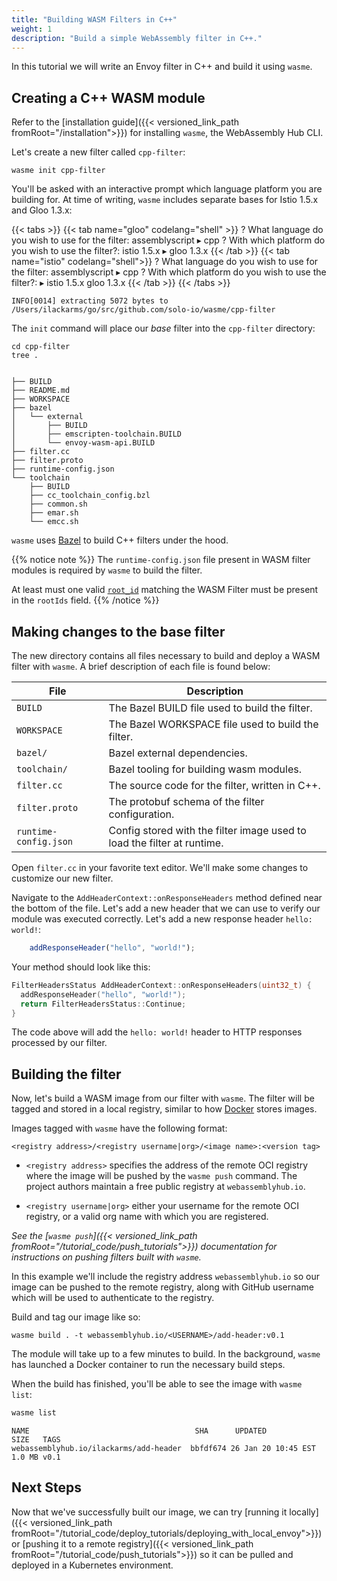 ```yaml
---
title: "Building WASM Filters in C++"
weight: 1
description: "Build a simple WebAssembly filter in C++."
---
```


In this tutorial we will write an Envoy filter in C++ and build it using `wasme`.

## Creating a C++ WASM module

Refer to the [installation guide]({{< versioned_link_path fromRoot="/installation">}}) for installing `wasme`, the WebAssembly Hub CLI.

Let's create a new filter called `cpp-filter`:

```shell
wasme init cpp-filter
```

You'll be asked with an interactive prompt which language platform you are building for. At time of writing, `wasme` includes separate bases 
 for Istio 1.5.x and Gloo 1.3.x:

{{< tabs >}}
{{< tab name="gloo" codelang="shell" >}}
? What language do you wish to use for the filter:
    assemblyscript
  ▸ cpp
? With which platform do you wish to use the filter?:
    istio 1.5.x
  ▸ gloo 1.3.x
{{< /tab >}}
{{< tab name="istio" codelang="shell">}}
? What language do you wish to use for the filter:
    assemblyscript
  ▸ cpp
? With which platform do you wish to use the filter?:
  ▸ istio 1.5.x
    gloo 1.3.x
{{< /tab >}}
{{< /tabs >}}

```
INFO[0014] extracting 5072 bytes to /Users/ilackarms/go/src/github.com/solo-io/wasme/cpp-filter
```

The `init` command will place our *base* filter into the `cpp-filter` directory:

```shell
cd cpp-filter
tree .
```

```

├── BUILD
├── README.md
├── WORKSPACE
├── bazel
│   └── external
│       ├── BUILD
│       ├── emscripten-toolchain.BUILD
│       └── envoy-wasm-api.BUILD
├── filter.cc
├── filter.proto
├── runtime-config.json
└── toolchain
    ├── BUILD
    ├── cc_toolchain_config.bzl
    ├── common.sh
    ├── emar.sh
    └── emcc.sh
```

`wasme` uses [Bazel](https://bazel.build/) to build C++ filters under the hood.

{{% notice note %}}
The `runtime-config.json` file present in WASM filter modules is required by `wasme` to build the filter.

At least must one valid [`root_id`](https://github.com/envoyproxy/envoy-wasm/blob/master/api/envoy/config/wasm/v2/wasm.proto#L47)
matching the WASM Filter must be present in the `rootIds` field.
{{% /notice %}}

## Making changes to the base filter

The new directory contains all files necessary to build and deploy a WASM filter with `wasme`. A brief description of each file is found below:

| File | Description |
| ----- | ---- |
| `BUILD`                | The Bazel BUILD file used to build the filter. |         
| `WORKSPACE`            | The Bazel WORKSPACE file used to build the filter. |         
| `bazel/`               | Bazel external dependencies. |              
| `toolchain/`           | Bazel tooling for building wasm modules. |              
| `filter.cc`            | The source code for the filter, written in C++. |         
| `filter.proto`         | The protobuf schema of the filter configuration. |         
| `runtime-config.json`  | Config stored with the filter image used to load the filter at runtime. |

Open `filter.cc` in your favorite text editor. We'll make some changes to customize our new filter.

Navigate to the `AddHeaderContext::onResponseHeaders` method defined near the bottom of the file.
 Let's add a new header that we can use to verify our module was executed correctly. Let's add a new response header `hello: world!`:

```typescript
    addResponseHeader("hello", "world!");
```

Your method should look like this:

```c++
FilterHeadersStatus AddHeaderContext::onResponseHeaders(uint32_t) {
  addResponseHeader("hello", "world!");
  return FilterHeadersStatus::Continue;
}

```

The code above will add the `hello: world!` header to HTTP responses processed by our filter.

## Building the filter

Now, let's build a WASM image from our filter with `wasme`. The filter will be tagged and stored in a local registry, similar to how [Docker](https://www.docker.com/) stores images. 

Images tagged with `wasme` have the following format:

```
<registry address>/<registry username|org>/<image name>:<version tag>
```

* `<registry address>` specifies the address of the remote OCI registry where the image will be pushed by the `wasme push` command. The project authors maintain a free public registry at `webassemblyhub.io`.
 
* `<registry username|org>` either your username for the remote OCI registry, or a valid org name with which you are registered.


*See the [`wasme push`]({{< versioned_link_path fromRoot="/tutorial_code/push_tutorials">}}) documentation for instructions on pushing filters built with `wasme`.*


In this example we'll include the registry address `webassemblyhub.io` so our image can be pushed to the remote registry, along with GitHub username which will be used to authenticate to the registry.

Build and tag our image like so:

```shell
wasme build . -t webassemblyhub.io/<USERNAME>/add-header:v0.1
```

The module will take up to a few minutes to build. In the background, `wasme` has launched a Docker container to run the necessary 
build steps. 

When the build has finished, you'll be able to see the image with `wasme list`:

```bash
wasme list
```

```
NAME                                     SHA      UPDATED             SIZE   TAGS
webassemblyhub.io/ilackarms/add-header  bbfdf674 26 Jan 20 10:45 EST 1.0 MB v0.1
```

## Next Steps

Now that we've successfully built our image, we can try [running it locally]({{< versioned_link_path fromRoot="/tutorial_code/deploy_tutorials/deploying_with_local_envoy">}}) or [pushing it to a remote registry]({{< versioned_link_path fromRoot="/tutorial_code/push_tutorials">}}) so it can be pulled and deployed in a Kubernetes environment.
